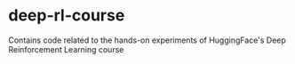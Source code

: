 # deep-rl-course
Contains code related to the hands-on experiments of HuggingFace's Deep Reinforcement Learning course

